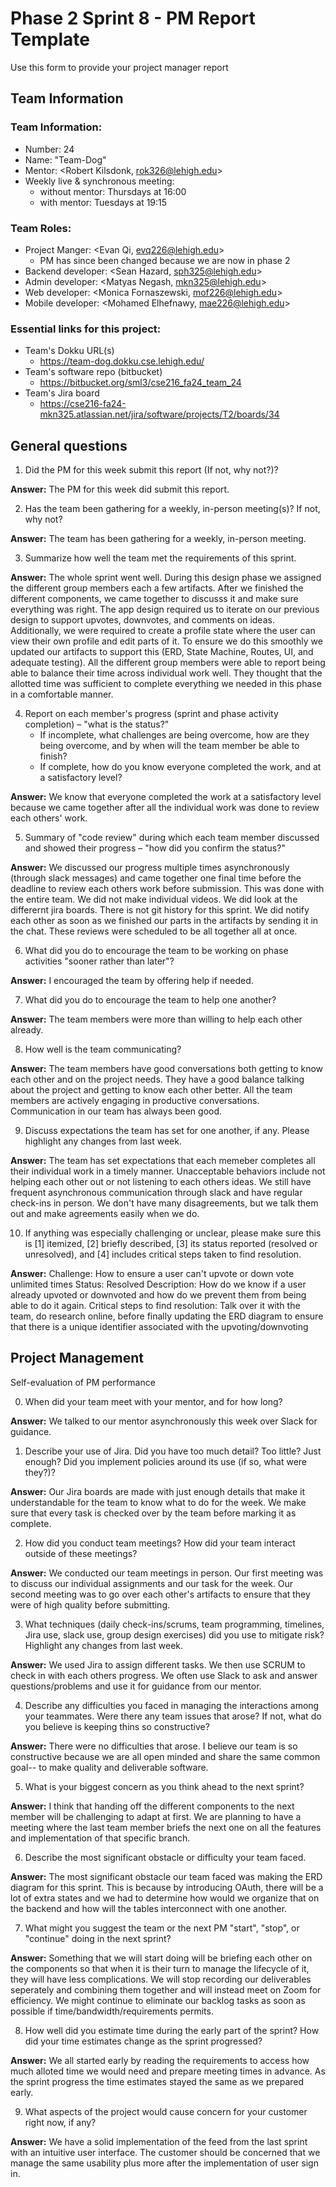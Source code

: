 # Phase 2 Sprint 8 - PM Report Template
Use this form to provide your project manager report

## Team Information
### Team Information:

* Number: 24
* Name: "Team-Dog"
* Mentor: <Robert Kilsdonk, rok326@lehigh.edu>
* Weekly live & synchronous meeting:
    * without mentor: Thursdays at 16:00
    * with mentor: Tuesdays at 19:15

### Team Roles:

* Project Manger:  <Evan Qi, evq226@lehigh.edu>
    * PM has since been changed because we are now in phase 2
* Backend developer: <Sean Hazard, sph325@lehigh.edu>
* Admin developer: <Matyas Negash, mkn325@lehigh.edu>
* Web developer: <Monica Fornaszewski, mof226@lehigh.edu>
* Mobile developer: <Mohamed Elhefnawy, mae226@lehigh.edu>

### Essential links for this project:

* Team's Dokku URL(s)
    * <https://team-dog.dokku.cse.lehigh.edu/>
* Team's software repo (bitbucket)
    * <https://bitbucket.org/sml3/cse216_fa24_team_24>
* Team's Jira board
    * <https://cse216-fa24-mkn325.atlassian.net/jira/software/projects/T2/boards/34>


## General questions

1. Did the PM for this week submit this report (If not, why not?)? 

**Answer:** The PM for this week did submit this report. 

2. Has the team been gathering for a weekly, in-person meeting(s)? If not, why not?

**Answer:** The team has been gathering for a weekly, in-person meeting. 

3. Summarize how well the team met the requirements of this sprint.

**Answer:** The whole sprint went well. During this design phase we assigned the different group members each a few artifacts. After we finished the different components, we came together to discusss it and make sure everything was right. The app design required us to iterate on our previous design to support upvotes, downvotes, and comments on ideas. Additionally, we were required to create a profile state where the user can view their own profile and edit parts of it. To ensure we do this smoothly we updated our artifacts to support this (ERD, State Machine, Routes, UI, and adequate testing). All the different group members were able to report being able to balance their time across individual work well. They thought that the allotted time was sufficient to complete everything we needed in this phase in a comfortable manner. 

4. Report on each member's progress (sprint and phase activity completion) – "what is the status?"
   * If incomplete, what challenges are being overcome, how are they being overcome, and by when will the team member be able to finish? 
   * If complete, how do you know everyone completed the work, and at a satisfactory level?

**Answer:** We know that everyone completed the work at a satisfactory level because we came together after all the individual work was done to review each others' work. 

5. Summary of "code review" during which each team member discussed and showed their progress – "how did you confirm the status?"

**Answer:** We discussed our progress multiple times asynchronously (through slack messages) and came together one final time before the deadline to review each others work before submission. This was done with the entire team. We did not make individual videos. We did look at the differernt jira boards. There is not git history for this sprint. We did notify each other as soon as we finished our parts in the artifacts by sending it in the chat. These reviews were scheduled to be all together all at once. 

6. What did you do to encourage the team to be working on phase activities "sooner rather than later"?

**Answer:** I encouraged the team by offering help if needed. 

7. What did you do to encourage the team to help one another?

**Answer:** The team members were more than willing to help each other already. 

8. How well is the team communicating?

**Answer:** The team members have good conversations both getting to know each other and on the project needs. They have a good balance talking about the project and getting to know each other better. All the team members are actively engaging in productive conversations. Communication in our team has always been good. 

9. Discuss expectations the team has set for one another, if any. Please highlight any changes from last week.

**Answer:** The team has set expectations that each memeber completes all their individual work in a timely manner. Unacceptable behaviors include not helping each other out or not listening to each others ideas. We still have frequent asynchronous communication through slack and have regular check-ins in person. We don't have many disagreements, but we talk them out and make agreements easily when we do. 

10. If anything was especially challenging or unclear, please make sure this is [1] itemized, [2] briefly described, [3] its status reported (resolved or unresolved), and [4] includes critical steps taken to find resolution.

**Answer:** Challenge: How to ensure a user can't upvote or down vote unlimited times
Status: Resolved
Description: How do we know if a user already upvoted or downvoted and how do we prevent them from being able to do it again. 
Critical steps to find resolution: Talk over it with the team, do research online, before finally updating the ERD diagram to ensure that there is a unique identifier associated with the upvoting/downvoting

## Project Management

Self-evaluation of PM performance

0. When did your team meet with your mentor, and for how long?

**Answer:** We talked to our mentor asynchronously this week over Slack for guidance.  

1. Describe your use of Jira. Did you have too much detail? Too little? Just enough? Did you implement policies around its use (if so, what were they?)?

**Answer:** Our Jira boards are made with just enough details that make it understandable for the team to know what to do for the week. We make sure that every task is checked over by the team before marking it as complete. 

2. How did you conduct team meetings? How did your team interact outside of these meetings?

**Answer:** We conducted our team meetings in person. Our first meeting was to discuss our individual assignments and our task for the week. Our second meeting was to go over each other's artifacts to ensure that they were of high quality before submitting. 

3. What techniques (daily check-ins/scrums, team programming, timelines, Jira use, slack use, group design exercises) did you use to mitigate risk? Highlight any changes from last week.

**Answer:** We used Jira to assign different tasks. We then use SCRUM to check in with each others progress. We often use Slack to ask and answer questions/problems and use it for guidance from our mentor. 

4. Describe any difficulties you faced in managing the interactions among your teammates. Were there any team issues that arose? If not, what do you believe is keeping thins so constructive?

**Answer:** There were no difficulties that arose. I believe our team is so constructive because we are all open minded and share the same common goal-- to make quality and deliverable software.

5. What is your biggest concern as you think ahead to the next sprint?

**Answer:** I think that handing off the different components to the next member will be challenging to adapt at first. We are planning to have a meeting where the last team member briefs the next one on all the features and implementation of that specific branch. 

6. Describe the most significant obstacle or difficulty your team faced.

**Answer:** The most significant obstacle our team faced was making the ERD diagram for this sprint. This is because by introducing OAuth, there will be a lot of extra states and we had to determine how would we organize that on the backend and how will the tables interconnect with one another. 

7. What might you suggest the team or the next PM "start", "stop", or "continue" doing in the next sprint?

**Answer:** Something that we will start doing will be briefing each other on the components so that when it is their turn to manage the lifecycle of it, they will have less complications. We will stop recording our deliverables seperately and combining them together and will instead meet on Zoom for efficiency. We might continue to eliminate our backlog tasks as soon as possible if time/bandwidth/requirements permits. 

8. How well did you estimate time during the early part of the sprint? How did your time estimates change as the sprint progressed?

**Answer:** We all started early by reading the requirements to access how much alloted time we would need and prepare meeting times in advance. As the sprint progress the time estimates stayed the same as we prepared early. 

9. What aspects of the project would cause concern for your customer right now, if any?

**Answer:** We have a solid implementation of the feed from the last sprint with an intuitive user interface. The customer should be concerned that we manage the same usability plus more after the implementation of user sign in.